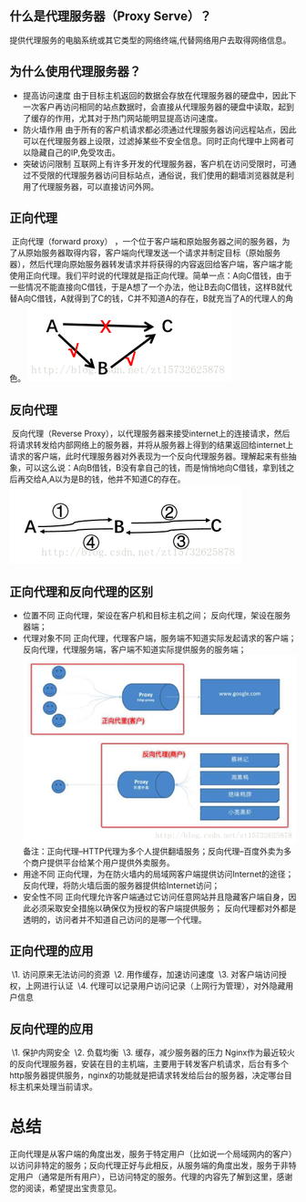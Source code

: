 ## 什么是代理服务器（Proxy Serve）？

​    提供代理服务的电脑系统或其它类型的网络终端,代替网络用户去取得网络信息。

## 为什么使用代理服务器？

- 提高访问速度 
      由于目标主机返回的数据会存放在代理服务器的硬盘中，因此下一次客户再访问相同的站点数据时，会直接从代理服务器的硬盘中读取，起到了缓存的作用，尤其对于热门网站能明显提高访问速度。
- 防火墙作用 
      由于所有的客户机请求都必须通过代理服务器访问远程站点，因此可以在代理服务器上设限，过滤掉某些不安全信息。同时正向代理中上网者可以隐藏自己的IP,免受攻击。
- 突破访问限制 
      互联网上有许多开发的代理服务器，客户机在访问受限时，可通过不受限的代理服务器访问目标站点，通俗说，我们使用的翻墙浏览器就是利用了代理服务器，可以直接访问外网。

## 正向代理

​     正向代理（forward proxy） ，一个位于客户端和原始服务器之间的服务器，为了从原始服务器取得内容，客户端向代理发送一个请求并制定目标（原始服务器），然后代理向原始服务器转发请求并将获得的内容返回给客户端，客户端才能使用正向代理。我们平时说的代理就是指正向代理。 
​    简单一点：A向C借钱，由于一些情况不能直接向C借钱，于是A想了一个办法，他让B去向C借钱，这样B就代替A向C借钱，A就得到了C的钱，C并不知道A的存在，B就充当了A的代理人的角色。 
![这里写图片描述](../images/SouthEast.png)

## 反向代理

​    反向代理（Reverse Proxy），以代理服务器来接受internet上的连接请求，然后将请求转发给内部网络上的服务器，并将从服务器上得到的结果返回给internet上请求的客户端，此时代理服务器对外表现为一个反向代理服务器。 
​    理解起来有些抽象，可以这么说：A向B借钱，B没有拿自己的钱，而是悄悄地向C借钱，拿到钱之后再交给A,A以为是B的钱，他并不知道C的存在。 
![这里写图片描述](../images/SouthEast-20190704210846334.png)

## 正向代理和反向代理的区别

- 位置不同 
  正向代理，架设在客户机和目标主机之间； 
  反向代理，架设在服务器端；
- 代理对象不同 
  正向代理，代理客户端，服务端不知道实际发起请求的客户端； 
  反向代理，代理服务端，客户端不知道实际提供服务的服务端； 
  ![这里写图片描述](../images/SouthEast-20190704210847147.png)
  备注：正向代理–HTTP代理为多个人提供翻墙服务；反向代理–百度外卖为多个商户提供平台给某个用户提供外卖服务。
- 用途不同 
  正向代理，为在防火墙内的局域网客户端提供访问Internet的途径； 
  反向代理，将防火墙后面的服务器提供给Internet访问；
- 安全性不同 
  正向代理允许客户端通过它访问任意网站并且隐藏客户端自身，因此必须采取安全措施以确保仅为授权的客户端提供服务； 
  反向代理都对外都是透明的，访问者并不知道自己访问的是哪一个代理。

## 正向代理的应用

​    \1. 访问原来无法访问的资源 
​    \2. 用作缓存，加速访问速度 
​    \3. 对客户端访问授权，上网进行认证 
​    \4. 代理可以记录用户访问记录（上网行为管理），对外隐藏用户信息

## 反向代理的应用

​    \1. 保护内网安全 
​    \2. 负载均衡 
​    \3. 缓存，减少服务器的压力 
​       Nginx作为最近较火的反向代理服务器，安装在目的主机端，主要用于转发客户机请求，后台有多个http服务器提供服务，nginx的功能就是把请求转发给后台的服务器，决定哪台目标主机来处理当前请求。

# 总结

​    正向代理是从客户端的角度出发，服务于特定用户（比如说一个局域网内的客户）以访问非特定的服务；反向代理正好与此相反，从服务端的角度出发，服务于非特定用户（通常是所有用户），已访问特定的服务。 
​     代理的内容先了解到这里，感谢您的阅读，希望提出宝贵意见。